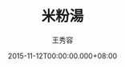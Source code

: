 ---
issue: 147
title: 米粉湯
author: 王秀容
date: 2015-11-12T00:00:00.000+08:00
topic: 懷想
difficulty: 1
wikidata: Q98095507
wikidata_link: https://www.wikidata.org/wiki/Q98095507
---